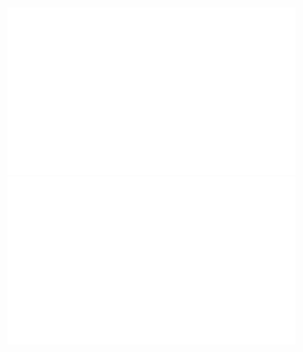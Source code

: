 ![](https://github.com/vitalii-pokrivchak/vitalii-pokrivchak/blob/master/generated/overview.svg)
![](https://github.com/vitalii-pokrivchak/vitalii-pokrivchak/blob/master/generated/languages.svg)
